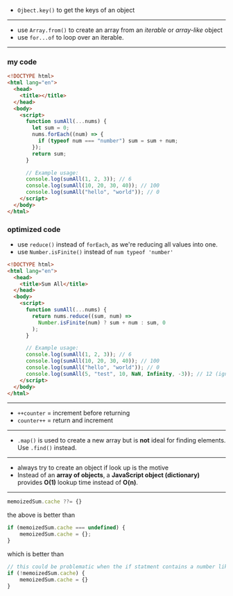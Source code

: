 
- `Ojbect.key()` to get the keys of an object

---
 
 - use `Array.from()` to create an array from an _iterable_ or _array-like_ object
- use `for...of` to loop over an iterable.

---
### my code

```html
<!DOCTYPE html>
<html lang="en">
  <head>
    <title></title>
  </head>
  <body>
    <script>
      function sumAll(...nums) {
        let sum = 0;
        nums.forEach((num) => {
          if (typeof num === "number") sum = sum + num;
        });
        return sum;
      }

      // Example usage:
      console.log(sumAll(1, 2, 3)); // 6
      console.log(sumAll(10, 20, 30, 40)); // 100
      console.log(sumAll("hello", "world")); // 0
    </script>
  </body>
</html>
```

### optimized code

- use `reduce()` instead of `forEach`, as we're reducing all values into one.
- use `Number.isFinite()` instead of `num typeof 'number'`

```html
<!DOCTYPE html>
<html lang="en">
  <head>
    <title>Sum All</title>
  </head>
  <body>
    <script>
      function sumAll(...nums) {
        return nums.reduce((sum, num) => 
          Number.isFinite(num) ? sum + num : sum, 0
        );
      }

      // Example usage:
      console.log(sumAll(1, 2, 3)); // 6
      console.log(sumAll(10, 20, 30, 40)); // 100
      console.log(sumAll("hello", "world")); // 0
      console.log(sumAll(5, "test", 10, NaN, Infinity, -3)); // 12 (ignores NaN & Infinity)
    </script>
  </body>
</html>
```


---
- `++counter` = increment before returning
- `counter++` = return and increment

---

- `.map()` is used to create a new array but is **not** ideal for finding elements. Use `.find()` instead.

---

- always try to create an object if look up is the motive
- Instead of an **array of objects**, a **JavaScript object (dictionary)** provides **O(1)** lookup time instead of **O(n)**.

---

```js
memoizedSum.cache ??= {}
```

the above is better than

```js
if (memoizedSum.cache === undefined) { 
	memoizedSum.cache = {}; 
}
```

which is better than 

```js
// this could be problematic when the if statment contains a number like 0
if (!memoizedSum.cache) {
	memoizedSum.cache = {}
}
```

